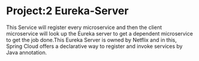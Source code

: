 # Project:2 Eureka-Server
 This Service will register every microservice and then the client microservice will look up the Eureka server to get a dependent microservice to get the job done.This Eureka Server is owned by Netflix and in this, Spring Cloud offers a declarative way to register and invoke services by Java annotation.
